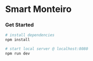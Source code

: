 # Smart Monteiro

### Get Started

``` bash
# install dependencies
npm install

# start local server @ localhost:8080
npm run dev
```